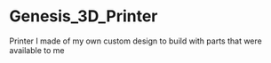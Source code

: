 # Genesis_3D_Printer
Printer I made of my own custom design to build with parts that were available to me

